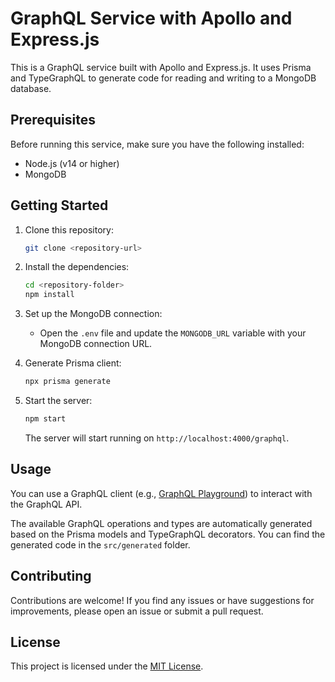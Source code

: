# GraphQL Service with Apollo and Express.js

This is a GraphQL service built with Apollo and Express.js. It uses Prisma and TypeGraphQL to generate code for reading and writing to a MongoDB database.

## Prerequisites

Before running this service, make sure you have the following installed:

- Node.js (v14 or higher)
- MongoDB

## Getting Started

1. Clone this repository:

   ```bash
   git clone <repository-url>
   ```

2. Install the dependencies:

   ```bash
   cd <repository-folder>
   npm install
   ```

3. Set up the MongoDB connection:

   - Open the `.env` file and update the `MONGODB_URL` variable with your MongoDB connection URL.

4. Generate Prisma client:

   ```bash
   npx prisma generate
   ```

5. Start the server:

   ```bash
   npm start
   ```

   The server will start running on `http://localhost:4000/graphql`.

## Usage

You can use a GraphQL client (e.g., [GraphQL Playground](https://www.apollographql.com/docs/apollo-server/testing/graphql-playground/)) to interact with the GraphQL API.

The available GraphQL operations and types are automatically generated based on the Prisma models and TypeGraphQL decorators. You can find the generated code in the `src/generated` folder.

## Contributing

Contributions are welcome! If you find any issues or have suggestions for improvements, please open an issue or submit a pull request.

## License

This project is licensed under the [MIT License](LICENSE).
